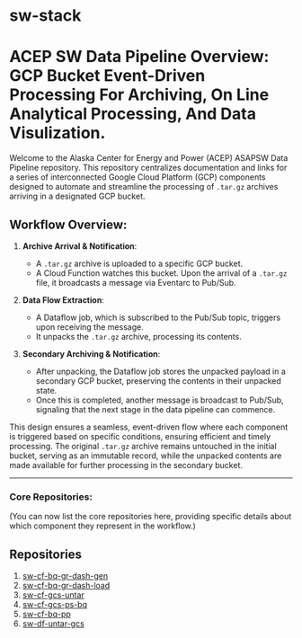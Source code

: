 # sw-stack

# ACEP SW Data Pipeline Overview: GCP Bucket Event-Driven Processing For Archiving, On Line Analytical Processing, And Data Visulization.

Welcome to the Alaska Center for Energy and Power (ACEP) ASAPSW Data Pipeline repository. This repository centralizes documentation and links for a series of interconnected Google Cloud Platform (GCP) components designed to automate and streamline the processing of `.tar.gz` archives arriving in a designated GCP bucket.

## Workflow Overview:

1. **Archive Arrival & Notification**:
    - A `.tar.gz` archive is uploaded to a specific GCP bucket.
    - A Cloud Function watches this bucket. Upon the arrival of a `.tar.gz` file, it broadcasts a message via Eventarc to Pub/Sub.

2. **Data Flow Extraction**:
    - A Dataflow job, which is subscribed to the Pub/Sub topic, triggers upon receiving the message. 
    - It unpacks the `.tar.gz` archive, processing its contents.

3. **Secondary Archiving & Notification**:
    - After unpacking, the Dataflow job stores the unpacked payload in a secondary GCP bucket, preserving the contents in their unpacked state.
    - Once this is completed, another message is broadcast to Pub/Sub, signaling that the next stage in the data pipeline can commence.

This design ensures a seamless, event-driven flow where each component is triggered based on specific conditions, ensuring efficient and timely processing. The original `.tar.gz` archive remains untouched in the initial bucket, serving as an immutable record, while the unpacked contents are made available for further processing in the secondary bucket.

---

### Core Repositories:

(You can now list the core repositories here, providing specific details about which component they represent in the workflow.)


## Repositories

1. [sw-cf-bq-gr-dash-gen](https://github.com/acep-uaf/sw-cf-bq-gr-dash-gen)
2. [sw-cf-bq-gr-dash-load](https://github.com/acep-uaf/sw-cf-bq-gr-dash-load)
3. [sw-cf-gcs-untar](https://github.com/acep-uaf/sw-cf-gcs-untar)
4. [sw-cf-gcs-ps-bq](https://github.com/acep-uaf/sw-cf-gcs-ps-bq)
5. [sw-cf-bq-pp](https://github.com/acep-uaf/sw-cf-bq-pp)
6. [sw-df-untar-gcs](https://github.com/acep-uaf/sw-df-untar-gcs)
